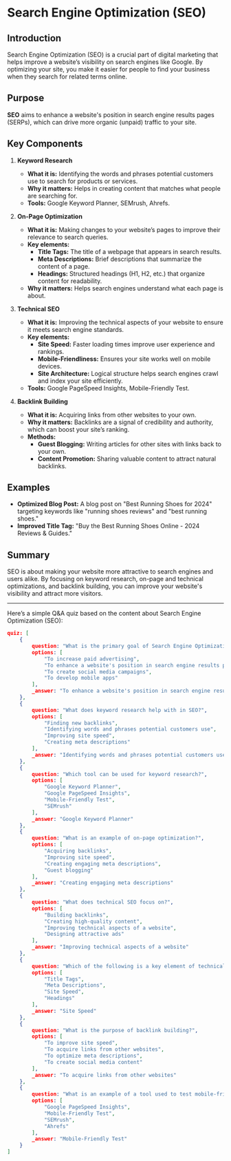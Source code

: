 # Search Engine Optimization (SEO)

## Introduction
Search Engine Optimization (SEO) is a crucial part of digital marketing that helps improve a website’s visibility on search engines like Google. By optimizing your site, you make it easier for people to find your business when they search for related terms online.

## Purpose
**SEO** aims to enhance a website's position in search engine results pages (SERPs), which can drive more organic (unpaid) traffic to your site.

## Key Components

1. **Keyword Research**
   - **What it is:** Identifying the words and phrases potential customers use to search for products or services.
   - **Why it matters:** Helps in creating content that matches what people are searching for.
   - **Tools:** Google Keyword Planner, SEMrush, Ahrefs.

2. **On-Page Optimization**
   - **What it is:** Making changes to your website’s pages to improve their relevance to search queries.
   - **Key elements:** 
     - **Title Tags:** The title of a webpage that appears in search results.
     - **Meta Descriptions:** Brief descriptions that summarize the content of a page.
     - **Headings:** Structured headings (H1, H2, etc.) that organize content for readability.
   - **Why it matters:** Helps search engines understand what each page is about.

3. **Technical SEO**
   - **What it is:** Improving the technical aspects of your website to ensure it meets search engine standards.
   - **Key elements:**
     - **Site Speed:** Faster loading times improve user experience and rankings.
     - **Mobile-Friendliness:** Ensures your site works well on mobile devices.
     - **Site Architecture:** Logical structure helps search engines crawl and index your site efficiently.
   - **Tools:** Google PageSpeed Insights, Mobile-Friendly Test.

4. **Backlink Building**
   - **What it is:** Acquiring links from other websites to your own.
   - **Why it matters:** Backlinks are a signal of credibility and authority, which can boost your site’s ranking.
   - **Methods:** 
     - **Guest Blogging:** Writing articles for other sites with links back to your own.
     - **Content Promotion:** Sharing valuable content to attract natural backlinks.

## Examples
- **Optimized Blog Post:** A blog post on "Best Running Shoes for 2024" targeting keywords like "running shoes reviews" and "best running shoes."
- **Improved Title Tag:** "Buy the Best Running Shoes Online - 2024 Reviews & Guides."

## Summary
SEO is about making your website more attractive to search engines and users alike. By focusing on keyword research, on-page and technical optimizations, and backlink building, you can improve your website's visibility and attract more visitors.

---
Here’s a simple Q&A quiz based on the content about Search Engine Optimization (SEO):

```json
quiz: [
    {
        question: "What is the primary goal of Search Engine Optimization (SEO)?",
        options: [
            "To increase paid advertising",
            "To enhance a website's position in search engine results pages (SERPs)",
            "To create social media campaigns",
            "To develop mobile apps"
        ],
        _answer: "To enhance a website's position in search engine results pages (SERPs)"
    },
    {
        question: "What does keyword research help with in SEO?",
        options: [
            "Finding new backlinks",
            "Identifying words and phrases potential customers use",
            "Improving site speed",
            "Creating meta descriptions"
        ],
        _answer: "Identifying words and phrases potential customers use"
    },
    {
        question: "Which tool can be used for keyword research?",
        options: [
            "Google Keyword Planner",
            "Google PageSpeed Insights",
            "Mobile-Friendly Test",
            "SEMrush"
        ],
        _answer: "Google Keyword Planner"
    },
    {
        question: "What is an example of on-page optimization?",
        options: [
            "Acquiring backlinks",
            "Improving site speed",
            "Creating engaging meta descriptions",
            "Guest blogging"
        ],
        _answer: "Creating engaging meta descriptions"
    },
    {
        question: "What does technical SEO focus on?",
        options: [
            "Building backlinks",
            "Creating high-quality content",
            "Improving technical aspects of a website",
            "Designing attractive ads"
        ],
        _answer: "Improving technical aspects of a website"
    },
    {
        question: "Which of the following is a key element of technical SEO?",
        options: [
            "Title Tags",
            "Meta Descriptions",
            "Site Speed",
            "Headings"
        ],
        _answer: "Site Speed"
    },
    {
        question: "What is the purpose of backlink building?",
        options: [
            "To improve site speed",
            "To acquire links from other websites",
            "To optimize meta descriptions",
            "To create social media content"
        ],
        _answer: "To acquire links from other websites"
    },
    {
        question: "What is an example of a tool used to test mobile-friendliness?",
        options: [
            "Google PageSpeed Insights",
            "Mobile-Friendly Test",
            "SEMrush",
            "Ahrefs"
        ],
        _answer: "Mobile-Friendly Test"
    }
]
```